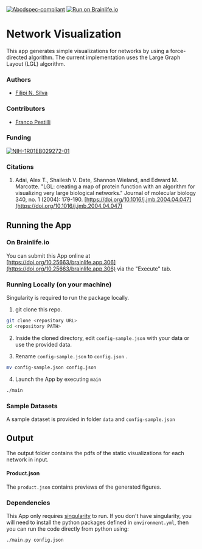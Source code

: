 

[![Abcdspec-compliant](https://img.shields.io/badge/ABCD_Spec-v1.1-green.svg)](https://github.com/brain-life/abcd-spec)
[![Run on Brainlife.io](https://img.shields.io/badge/Brainlife-bl.app.1-blue.svg)](https://doi.org/10.25663/brainlife.app.306)

# Network Visualization
This app generates simple visualizations for networks by using a force-directed algorithm. The current implementation uses the Large Graph Layout (LGL) algorithm.

### Authors
- [Filipi N. Silva](https://filipinascimento.github.io)

### Contributors
- [Franco Pestilli](https://liberalarts.utexas.edu/psychology/faculty/fp4834)


### Funding
[![NIH-1R01EB029272-01](https://img.shields.io/badge/NIH-1R01EB029272_01-blue.svg)](https://projectreporter.nih.gov/project_info_description.cfm?aid=9916138&icde=52173380&ddparam=&ddvalue=&ddsub=&cr=1&csb=default&cs=ASC&pball=)

### Citations

1. Adai, Alex T., Shailesh V. Date, Shannon Wieland, and Edward M. Marcotte. "LGL: creating a map of protein function with an algorithm for visualizing very large biological networks." Journal of molecular biology 340, no. 1 (2004): 179-190. [https://doi.org/10.1016/j.jmb.2004.04.047](https://doi.org/10.1016/j.jmb.2004.04.047)

## Running the App 

### On Brainlife.io

You can submit this App online at [https://doi.org/10.25663/brainlife.app.306](https://doi.org/10.25663/brainlife.app.306) via the "Execute" tab.

### Running Locally (on your machine)
Singularity is required to run the package locally.

1. git clone this repo.

```bash
git clone <repository URL>
cd <repository PATH>
```

2. Inside the cloned directory, edit `config-sample.json` with your data or use the provided data.

3. Rename `config-sample.json` to `config.json` .

```bash
mv config-sample.json config.json
```

4. Launch the App by executing `main`

```bash
./main
```

### Sample Datasets

A sample dataset is provided in folder `data` and `config-sample.json`

## Output

The output folder contains the pdfs of the static visualizations for each network in input.

#### Product.json

The `product.json` contains previews of the generated figures.

### Dependencies

This App only requires [singularity](https://www.sylabs.io/singularity/) to run. If you don't have singularity, you will need to install the python packages defined in `environment.yml`, then you can run the code directly from python using:  

```bash
./main.py config.json
```
